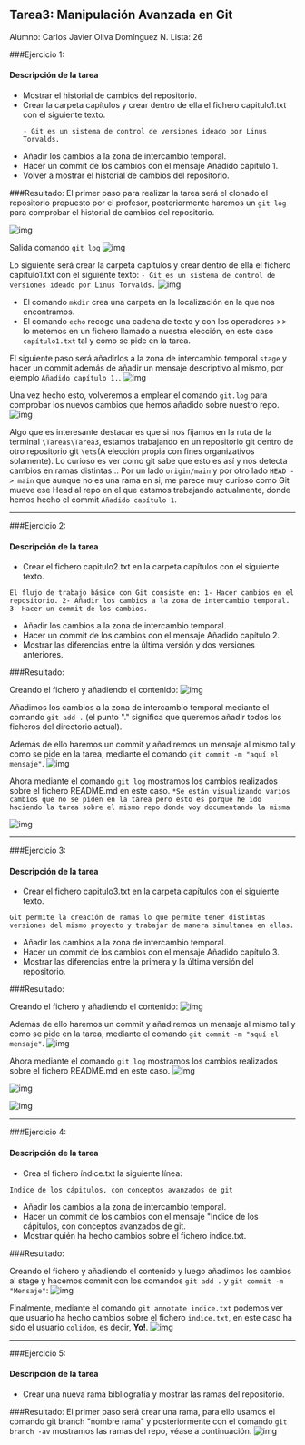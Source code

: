 ## Tarea3: Manipulación Avanzada en Git
Alumno: Carlos Javier Oliva Domínguez
N. Lista: 26

###Ejercicio 1:
#### Descripción de la tarea
- Mostrar el historial de cambios del repositorio.
- Crear la carpeta capítulos y crear dentro de ella el fichero capitulo1.txt con el siguiente texto.
    ```
    - Git es un sistema de control de versiones ideado por Linus Torvalds.
    ```
- Añadir los cambios a la zona de intercambio temporal.
- Hacer un commit de los cambios con el mensaje Añadido capítulo 1.
- Volver a mostrar el historial de cambios del repositorio.

###Resultado:
El primer paso para realizar la tarea será el clonado el repositorio propuesto por el profesor, posteriormente haremos un `git log` para comprobar el historial de cambios del repositorio.

![img](img/1_clone.png)

Salida comando `git log`
![img](img/2_git-log.png)

Lo siguiente será crear la carpeta capítulos y crear dentro de ella el fichero capitulo1.txt con el siguiente texto:
    ```
    - Git es un sistema de control de versiones ideado por Linus Torvalds.
    ```
![img](img/3_mk_and_echo.png)
- El comando `mkdir` crea una carpeta en la localización en la que nos encontramos.
- El comando `echo` recoge una cadena de texto y con los operadores >> lo metemos en un fichero llamado a nuestra elección, en este caso `capítulo1.txt` tal y como se pide en la tarea.

El siguiente paso será añadirlos a la zona de intercambio temporal `stage` y hacer un commit además de añadir un mensaje descriptivo al mismo, por ejemplo `Añadido capítulo 1.`.
![img](img/4_commit.png)

Una vez hecho esto, volveremos a emplear el comando `git.log` para comprobar los nuevos cambios que hemos añadido sobre nuestro repo.
![img](img/5_git_log.png)


Algo que es interesante destacar es que si nos fijamos en la ruta de la terminal `\Tareas\Tarea3`, estamos trabajando en un repositorio git dentro de otro repositorio git `\ets`(A elección propia con fines organizativos solamente). Lo curioso es ver como git sabe que esto es así y nos detecta cambios en ramas distintas...
Por un lado `origin/main` y por otro lado `HEAD -> main` que aunque no es una rama en si, me parece muy curioso como Git mueve ese Head al repo en el que estamos trabajando actualmente, donde hemos hecho el commit `Añadido capítulo 1`.

--- 
###Ejercicio 2:
#### Descripción de la tarea

- Crear el fichero capitulo2.txt en la carpeta capítulos con el siguiente texto.
```
El flujo de trabajo básico con Git consiste en: 1- Hacer cambios en el repositorio. 2- Añadir los cambios a la zona de intercambio temporal. 3- Hacer un commit de los cambios.
```

- Añadir los cambios a la zona de intercambio temporal.
- Hacer un commit de los cambios con el mensaje Añadido capítulo 2.
- Mostrar las diferencias entre la última versión y dos versiones anteriores.

###Resultado:

Creando el fichero y añadiendo el contenido:
![img](img/6_echo.png)

Añadimos los cambios a la zona de intercambio temporal mediante el comando `git add .` (el punto "." significa que queremos añadir todos los ficheros del directorio actual).

Además de ello haremos un commit y añadiremos un mensaje al mismo tal y como se pide en la tarea, mediante el comando `git commit -m "aquí el mensaje"`. 
![img](img/7_add_commit.png)

Ahora mediante el comando `git log` mostramos los cambios realizados sobre el fichero README.md en este caso.
`*Se están visualizando varios cambios que no se piden en la tarea pero esto es porque he ido haciendo la tarea sobre el mismo repo donde voy documentando la misma`

![img](img/8_diff.png)

--- 
###Ejercicio 3:
#### Descripción de la tarea

- Crear el fichero capitulo3.txt en la carpeta capítulos con el siguiente texto.

```
Git permite la creación de ramas lo que permite tener distintas versiones del mismo proyecto y trabajar de manera simultanea en ellas.
```

- Añadir los cambios a la zona de intercambio temporal.
- Hacer un commit de los cambios con el mensaje Añadido capítulo 3.
- Mostrar las diferencias entre la primera y la última versión del repositorio.

###Resultado:

Creando el fichero y añadiendo el contenido:
![img](img/9_echo.png)

Además de ello haremos un commit y añadiremos un mensaje al mismo tal y como se pide en la tarea, mediante el comando `git commit -m "aquí el mensaje"`. 
![img](img/10_add_commit.png)

Ahora mediante el comando `git log` mostramos los cambios realizados sobre el fichero README.md en este caso.
![img](img/11_log.png)

![img](img/12_diff_hash.png)

![img](img/13_diff_hash.png)

---
###Ejercicio 4:

#### Descripción de la tarea

- Crea el fichero índice.txt la siguiente línea:

`Indice de los cápitulos, con conceptos avanzados de git`

- Añadir los cambios a la zona de intercambio temporal.
- Hacer un commit de los cambios con el mensaje "Indice de los cápitulos, con conceptos avanzados de git.
- Mostrar quién ha hecho cambios sobre el fichero indice.txt.

###Resultado:

Creando el fichero y añadiendo el contenido y luego añadimos los cambios al stage y hacemos commit con los comandos `git add .` y `git commit -m "Mensaje"`:
![img](img/15_echo_add_commit.png)

Finalmente, mediante el comando `git annotate indice.txt` podemos ver que usuario ha hecho cambios sobre el fichero `indice.txt`, en este caso ha sido el usuario `colidom`, es decir, **Yo!**.
![img](img/16_addnotate.png)

---
###Ejercicio 5:

#### Descripción de la tarea
- Crear una nueva rama bibliografía y mostrar las ramas del repositorio.

###Resultado:
El primer paso será crear una rama, para ello usamos el comando git branch "nombre rama" y posteriormente con el comando `git branch -av` mostramos las ramas del repo, véase a continuación.
![img](img/17_new_branch.png)
